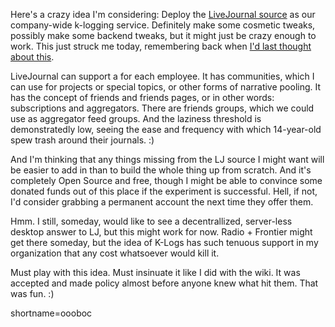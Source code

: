 <p>Here's a crazy idea I'm considering:  Deploy the <a href="http://cvs.livejournal.org">LiveJournal source</a> as our company-wide k-logging service.  Definitely make some cosmetic tweaks, possibly make some backend tweaks, but it might just be crazy enough to work.  This just struck me today, remembering back when <a href="http://www.decafbad.com/news_archives/000148.phtml">I'd last thought about this</a>.</p>
<p>LiveJournal can support a for each employee.  It has communities, which I can use for projects or special topics, or other forms of narrative pooling.  It has the concept of friends and friends pages, or in other words: subscriptions and aggregators.  There are friends groups, which we could use as aggregator feed groups.  And the laziness threshold is demonstratedly low, seeing the ease and frequency with which 14-year-old spew trash around their journals.  :)</p>
<p>And I'm thinking that any things missing from the LJ source I might want will be easier to add in than to build the whole thing up from scratch.  And it's completely Open Source and free, though I might be able to convince some donated funds out of this place if the experiment is successful.  Hell, if not, I'd consider grabbing a permanent account the next time they offer them.</p>
<p>Hmm.  I still, someday, would like to see a decentrallized, server-less desktop answer to LJ, but this might work for now.  Radio + Frontier might get there someday, but the idea of K-Logs has such tenuous support in my organization that any cost whatsoever would kill it.  </p>
<p>Must play with this idea.  Must insinuate it like I did with the wiki.  It was accepted and made policy almost before anyone knew what hit them.  That was fun. :)<br />
</p>
<!--more-->
shortname=oooboc
